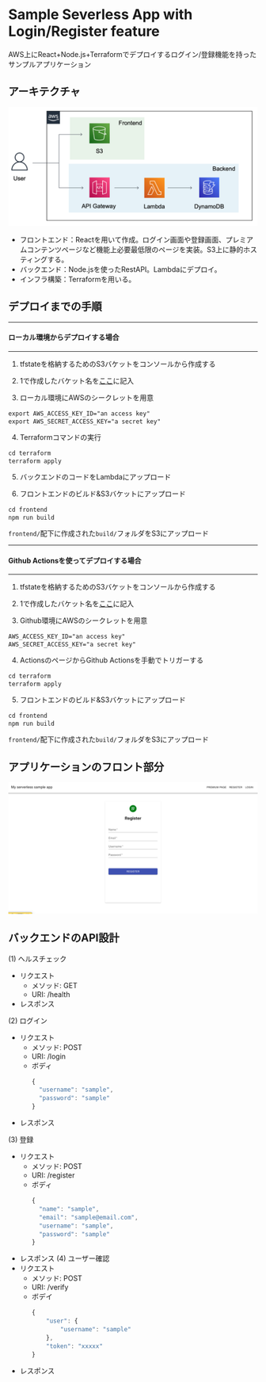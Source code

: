 # Sample Severless App with Login/Register feature 

AWS上にReact+Node.js+Terraformでデプロイするログイン/登録機能を持ったサンプルアプリケーション

## アーキテクチャ

![アーキテクチャ図](https://github.com/YuichiNAGAO/serverless_aws_login_register_app/blob/images/app_architecture.png)


- フロントエンド：Reactを用いて作成。ログイン画面や登録画面、プレミアムコンテンツページなど機能上必要最低限のページを実装。S3上に静的ホスティングする。
- バックエンド：Node.jsを使ったRestAPI。Lambdaにデプロイ。
- インフラ構築：Terraformを用いる。


## デプロイまでの手順
---
#### ローカル環境からデプロイする場合
---
1. tfstateを格納するためのS3バケットをコンソールから作成する

2. 1で作成したバケット名を[ここ](https://github.com/YuichiNAGAO/serverless_aws_login_register_app/blob/main/terraform/main.tf#L14)に記入

3. ローカル環境にAWSのシークレットを用意
```
export AWS_ACCESS_KEY_ID="an access key"
export AWS_SECRET_ACCESS_KEY="a secret key"
```
4. Terraformコマンドの実行
```
cd terraform
terraform apply
```

5. バックエンドのコードをLambdaにアップロード

6. フロントエンドのビルド&S3バケットにアップロード
```
cd frontend
npm run build
```
`frontend/`配下に作成された`build/`フォルダをS3にアップロード



---
#### Github Actionsを使ってデプロイする場合
---
1. tfstateを格納するためのS3バケットをコンソールから作成する

2. 1で作成したバケット名を[ここ](https://github.com/YuichiNAGAO/serverless_aws_login_register_app/blob/main/terraform/main.tf#L14)に記入


3. Github環境にAWSのシークレットを用意
```
AWS_ACCESS_KEY_ID="an access key"
AWS_SECRET_ACCESS_KEY="a secret key"
```

4. ActionsのページからGithub Actionsを手動でトリガーする
```
cd terraform
terraform apply
```

5. フロントエンドのビルド&S3バケットにアップロード
```
cd frontend
npm run build
```
`frontend/`配下に作成された`build/`フォルダをS3にアップロード


## アプリケーションのフロント部分

![フロントエンド](https://github.com/YuichiNAGAO/serverless_aws_login_register_app/blob/images/sample_frontend.png)


## バックエンドのAPI設計

(1) ヘルスチェック
+ リクエスト
  + メソッド: GET
  + URI: /health
+ レスポンス


(2) ログイン
+ リクエスト
  + メソッド: POST
  + URI: /login
  + ボディ
      ```js
      {
        "username": "sample",
        "password": "sample"
      }
      ```
+ レスポンス


(3) 登録
+ リクエスト
  + メソッド: POST
  + URI: /register
  + ボディ
      ```js
      {
        "name": "sample",
        "email": "sample@email.com",
        "username": "sample",
        "password": "sample"
      }
      ```
+ レスポンス
(4) ユーザー確認
+ リクエスト
  + メソッド: POST
  + URI: /verify
  + ボデイ
      ```js
      {
          "user": {
              "username": "sample"
          },
          "token": "xxxxx"
      }
      ```
+ レスポンス
